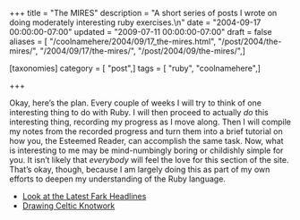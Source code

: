 +++
title = "The MIRES"
description = "A short series of posts I wrote on doing moderately interesting ruby exercises.\n"
date = "2004-09-17 00:00:00-07:00"
updated = "2009-07-11 00:00:00-07:00"
draft = false
aliases = [ "/coolnamehere/2004/09/17_the-mires.html", "/post/2004/the-mires/", "/2004/09/17/the-mires/", "/post/2004/09/the-mires/",]

[taxonomies]
category = [ "post",]
tags = [ "ruby", "coolnamehere",]

+++

Okay, here’s the plan. Every couple of weeks I will try to think of one interesting thing to do with
Ruby. I will then proceed to actually *do* this interesting thing, recording my progress as I move
along. Then I will compile my notes from the recorded progress and turn them into a brief tutorial
on how you, the Esteemed Reader, can accomplish the same task. Now, what is interesting to me may be
mind-numbingly boring or childishly simple for you. It isn’t likely that *everybody* will feel the
love for this section of the site. That’s okay, though, because I am largely doing this as part of
my own efforts to deepen my understanding of the Ruby language.

- [Look at the Latest Fark Headlines](/post/2004/09/look-at-the-latest-fark-headlines/)
- [Drawing Celtic Knotwork](/post/2004/10/drawing-celtic-knotwork/)